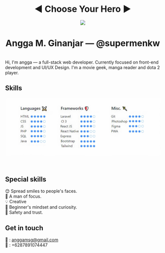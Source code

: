 <h1 align="center">◀️ Choose Your Hero ▶️</h1>
<p align="center">
  <img src="https://scontent-sin6-2.xx.fbcdn.net/v/t1.0-9/109972060_1945396285591882_5208485148146325118_o.jpg?_nc_cat=108&_nc_sid=09cbfe&_nc_eui2=AeG7t8ekwpqXZW3lhNxj62XI_pSdjMEcXaD-lJ2MwRxdoCNNYXqafrveZIt4NIToSkVNxxc3_dTUpawe1wxetQO5&_nc_ohc=hGnhPD7BbzMAX-0VKUO&_nc_oc=AQkHX0PSnjpDvGUkvzxH_td62uoCpEtNESWkWFs3cnW2LgT9Qzv-FhQWE_UCM2TdMMw&_nc_ht=scontent-sin6-2.xx&oh=4c02259b024296cfb7678e8720debdfd&oe=5F64FDD2" width="300"/>
</p>
<h1 align="center"> Angga M. Ginanjar — @supermenkw </h1> <br>
Hi, I'm angga — a full-stack web developer. Currently focused on front-end development and UI/UX Design. I'm a movie geek, manga reader and dota 2 player.

## Skills
<p align="center">
<img src="https://raw.githubusercontent.com/supermenkw/supermenkw/master/skill.jpg">
</p> <br>

## Special skills
😊 Spread smiles to people's faces.<br>
🎯 A man of focus.<br>
💡 Creative <br>
🍏 Beginner's mindset and curiosity.<br>
💖 Safety and trust.<br>

## Get in touch
📧 : anggamsg@gmail.com <br>
📱  : +6287891074447
